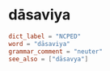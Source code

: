 # dāsaviya

``` toml
dict_label = "NCPED"
word = "dāsaviya"
grammar_comment = "neuter"
see_also = ["dāsavya"]
```

